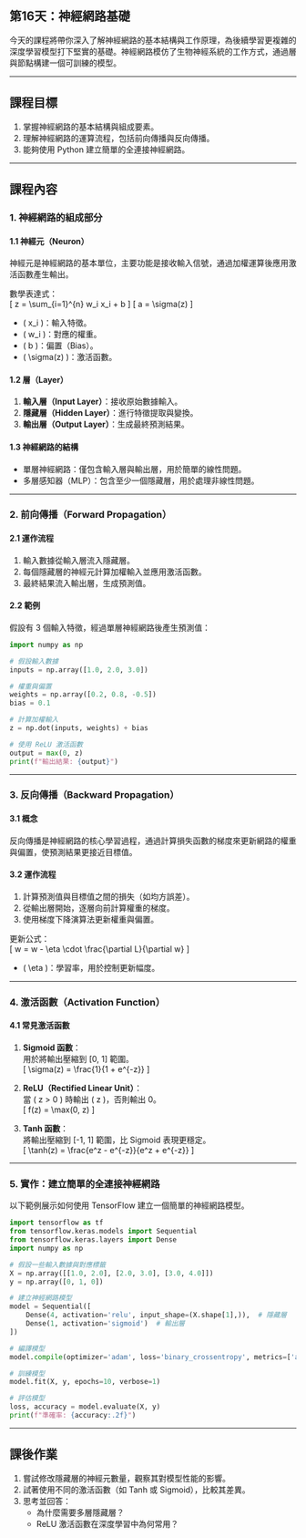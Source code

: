 ## 第16天：神經網路基礎

今天的課程將帶你深入了解神經網路的基本結構與工作原理，為後續學習更複雜的深度學習模型打下堅實的基礎。神經網路模仿了生物神經系統的工作方式，通過層與節點構建一個可訓練的模型。

---

## **課程目標**
1. 掌握神經網路的基本結構與組成要素。  
2. 理解神經網路的運算流程，包括前向傳播與反向傳播。  
3. 能夠使用 Python 建立簡單的全連接神經網路。

---

## **課程內容**

### **1. 神經網路的組成部分**

#### **1.1 神經元（Neuron）**
神經元是神經網路的基本單位，主要功能是接收輸入信號，通過加權運算後應用激活函數產生輸出。

數學表達式：  
\[
z = \sum_{i=1}^{n} w_i x_i + b
\]
\[
a = \sigma(z)
\]
- \( x_i \)：輸入特徵。  
- \( w_i \)：對應的權重。  
- \( b \)：偏置（Bias）。  
- \( \sigma(z) \)：激活函數。  

#### **1.2 層（Layer）**
1. **輸入層（Input Layer）**：接收原始數據輸入。  
2. **隱藏層（Hidden Layer）**：進行特徵提取與變換。  
3. **輸出層（Output Layer）**：生成最終預測結果。  

#### **1.3 神經網路的結構**
- 單層神經網路：僅包含輸入層與輸出層，用於簡單的線性問題。  
- 多層感知器（MLP）：包含至少一個隱藏層，用於處理非線性問題。  

---

### **2. 前向傳播（Forward Propagation）**

#### **2.1 運作流程**
1. 輸入數據從輸入層流入隱藏層。  
2. 每個隱藏層的神經元計算加權輸入並應用激活函數。  
3. 最終結果流入輸出層，生成預測值。  

#### **2.2 範例**
假設有 3 個輸入特徵，經過單層神經網路後產生預測值：
```python
import numpy as np

# 假設輸入數據
inputs = np.array([1.0, 2.0, 3.0])

# 權重與偏置
weights = np.array([0.2, 0.8, -0.5])
bias = 0.1

# 計算加權輸入
z = np.dot(inputs, weights) + bias

# 使用 ReLU 激活函數
output = max(0, z)
print(f"輸出結果: {output}")
```

---

### **3. 反向傳播（Backward Propagation）**

#### **3.1 概念**
反向傳播是神經網路的核心學習過程，通過計算損失函數的梯度來更新網路的權重與偏置，使預測結果更接近目標值。

#### **3.2 運作流程**
1. 計算預測值與目標值之間的損失（如均方誤差）。  
2. 從輸出層開始，逐層向前計算權重的梯度。  
3. 使用梯度下降演算法更新權重與偏置。  

更新公式：  
\[
w = w - \eta \cdot \frac{\partial L}{\partial w}
\]
- \( \eta \)：學習率，用於控制更新幅度。  

---

### **4. 激活函數（Activation Function）**

#### **4.1 常見激活函數**
1. **Sigmoid 函數**：  
   用於將輸出壓縮到 [0, 1] 範圍。  
   \[
   \sigma(z) = \frac{1}{1 + e^{-z}}
   \]

2. **ReLU（Rectified Linear Unit）**：  
   當 \( z > 0 \) 時輸出 \( z \)，否則輸出 0。  
   \[
   f(z) = \max(0, z)
   \]

3. **Tanh 函數**：  
   將輸出壓縮到 [-1, 1] 範圍，比 Sigmoid 表現更穩定。  
   \[
   \tanh(z) = \frac{e^z - e^{-z}}{e^z + e^{-z}}
   \]

---

### **5. 實作：建立簡單的全連接神經網路**

以下範例展示如何使用 TensorFlow 建立一個簡單的神經網路模型。

```python
import tensorflow as tf
from tensorflow.keras.models import Sequential
from tensorflow.keras.layers import Dense
import numpy as np

# 假設一些輸入數據與對應標籤
X = np.array([[1.0, 2.0], [2.0, 3.0], [3.0, 4.0]])
y = np.array([0, 1, 0])

# 建立神經網路模型
model = Sequential([
    Dense(4, activation='relu', input_shape=(X.shape[1],)),  # 隱藏層
    Dense(1, activation='sigmoid')  # 輸出層
])

# 編譯模型
model.compile(optimizer='adam', loss='binary_crossentropy', metrics=['accuracy'])

# 訓練模型
model.fit(X, y, epochs=10, verbose=1)

# 評估模型
loss, accuracy = model.evaluate(X, y)
print(f"準確率: {accuracy:.2f}")
```

---

## **課後作業**

1. 嘗試修改隱藏層的神經元數量，觀察其對模型性能的影響。  
2. 試著使用不同的激活函數（如 Tanh 或 Sigmoid），比較其差異。  
3. 思考並回答：  
   - 為什麼需要多層隱藏層？  
   - ReLU 激活函數在深度學習中為何常用？  

